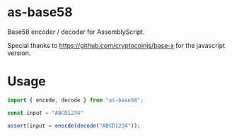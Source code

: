 # as-base58
Base58 encoder / decoder for AssemblyScript.

Special thanks to https://github.com/cryptocoinjs/base-x for the javascript version.


# Usage

```ts
import { encode, decode } from "as-base58";

const input = "ABCD1234"

assert(input = enocde(decode("ABCD1234"));
```
